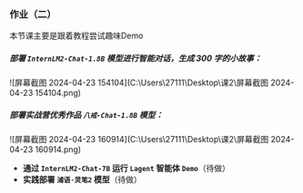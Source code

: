 ### 作业（二）

本节课主要是跟着教程尝试趣味Demo

##### 部署 `InternLM2-Chat-1.8B` 模型进行智能对话，生成 300 字的小故事：

![屏幕截图 2024-04-23 154104](C:\Users\27111\Desktop\课2\屏幕截图 2024-04-23 154104.png)

##### 部署实战营优秀作品 `八戒-Chat-1.8B` 模型：

![屏幕截图 2024-04-23 160914](C:\Users\27111\Desktop\课2\屏幕截图 2024-04-23 160914.png)



- **通过 `InternLM2-Chat-7B` 运行 `Lagent` 智能体 `Demo`**（待做）
- **实践部署 `浦语·灵笔2` 模型**（待做）
